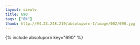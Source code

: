 ```yaml
--- 
layout: sieutv
title: 690
tags: ["0k"]
thumb: http://94.23.248.219/absoluporn-1/image/002/690.jpg
---
```

{% include absoluporn key="690" %} 
